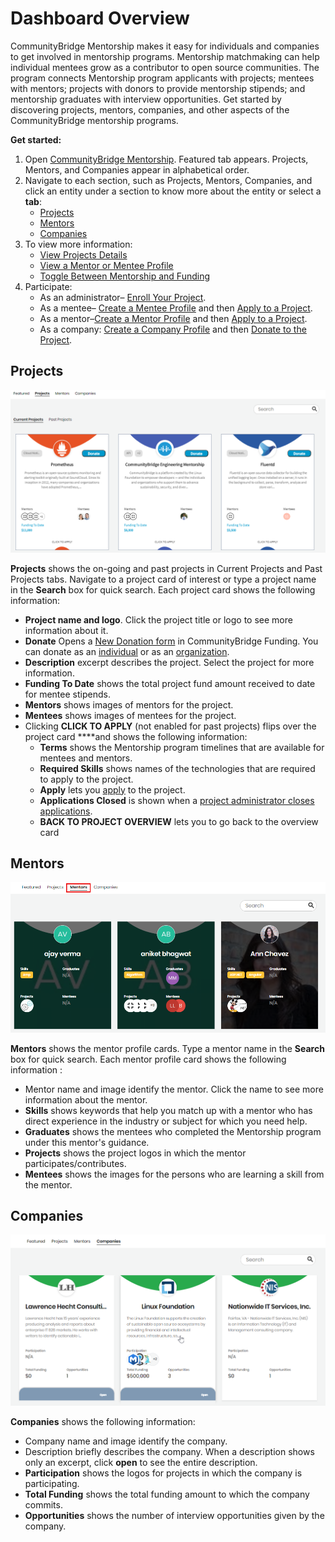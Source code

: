 # Dashboard Overview

CommunityBridge Mentorship makes it easy for individuals and companies to get involved in mentorship programs. Mentorship matchmaking can help individual mentees grow as a contributor to open source communities. The program connects Mentorship program applicants with projects; mentees with mentors; projects with donors to provide mentorship stipends; and mentorship graduates with interview opportunities. Get started by discovering projects, mentors, companies, and other aspects of the CommunityBridge mentorship programs.

**Get started:**

1. Open [CommunityBridge Mentorship](https://people.communitybridge.org/). Featured tab appears. Projects, Mentors, and Companies appear in alphabetical order.
2. Navigate to each section, such as Projects, Mentors, Companies, and click an entity under a section to know more about the entity or select a **tab**:
   * [Projects](./#DashboardOverview-Projects)
   * [Mentors](./#DashboardOverview-Mentors)
   * [Companies](./#DashboardOverview-Companies)
3. To view more information:
   * [View Projects Details](view-projects-details.md)
   * [View a Mentor or Mentee Profile](view-a-mentor-or-mentee-profile.md)
   * [Toggle Between Mentorship and Funding](../../communitybridge-funding/dashboard/toggle-between-funding-and-mentorship-for-a-project.md)
4. Participate:
   * As an administrator– [Enroll Your Project](../administrators/enroll-your-project/).
   * As a mentee– [Create a Mentee Profile](../mentees/become-a-mentee/create-a-mentee-profile.md) and then [Apply to a Project](../mentees/become-a-mentee/apply-to-a-project.md).
   * As a mentor–[Create a Mentor Profile](../mentors/become-a-mentor/create-a-mentor-profile.md) and then [Apply to a Project](../mentors/become-a-mentor/apply-to-or-remove-from-a-project.md#apply-to-a-project).
   * As a company: [Create a Company Profile](../companies/create-a-company-profile.md) and then [Donate to the Project](../../communitybridge-funding/donate-sponsor/).

## Projects <a id="DashboardOverview-Projects"></a>

![Project Overview](../../../.gitbook/assets/project-overview%20%281%29.png)

**Projects** shows the on-going and past projects in Current Projects and Past Projects tabs. Navigate to a project card of interest or type a project name in the **Search** box for quick search. Each project card shows the following information: 

* **Project name and logo**. Click the project title or logo to see more information about it.
* **Donate** Opens a [New Donation form](../../communitybridge-funding/donate-sponsor/donate-to-a-project-as-an-individual.md#result-new-donation-form-appears) in CommunityBridge Funding. You can donate as an [individual](../../communitybridge-funding/donate-sponsor/donate-to-a-project-as-an-individual.md) or as an [organization](../../communitybridge-funding/donate-sponsor/donate-as-a-project-sponsor/).
* **Description** excerpt describes the project. Select the project for more information.
* **Funding To Date** shows the total project fund amount received to date for mentee stipends.
* **Mentors** shows images of mentors for the project.
* **Mentees** shows images of mentees for the project.
* Clicking **CLICK TO APPLY** \(not enabled for past projects\) flips over the project card ****and shows the following information:
  * **Terms** shows the Mentorship program timelines that are available for mentees and mentors.
  * **Required Skills** shows names of the technologies that are required to apply to the project.
  * **Apply** lets you [apply](../mentees/become-a-mentee/apply-to-a-project.md) to the project.
  * **Applications Closed** is shown when a [project administrator closes applications](../administrators/open-or-close-mentorship-applications.md).
  * **BACK TO PROJECT OVERVIEW** lets you to go back to the overview card

## Mentors <a id="DashboardOverview-Mentors"></a>

![Mentors](../../../.gitbook/assets/mentors-tab.png)

**Mentors** shows the mentor profile cards. Type a mentor name in the **Search** box for quick search. Each mentor profile card shows the following information :

* Mentor name and image identify the mentor. Click the name to see more information about the mentor.
* **Skills** shows keywords that help you match up with a mentor who has direct experience in the industry or subject for which you need help.
* **Graduates** shows the mentees who completed the Mentorship program under this mentor's guidance.
* **Projects** shows the project logos in which the mentor participates/contributes.
* **Mentees** shows the images for the persons who are learning a skill from the mentor.

## Companies <a id="DashboardOverview-Companies"></a>

![Companies](../../../.gitbook/assets/company.png)

**Companies** shows the following information:

* Company name and image identify the company.
* Description briefly describes the company. When a description shows only an excerpt, click **open** to see the entire description.
* **Participation** shows the logos for projects in which the company is participating.
* **Total Funding** shows the total funding amount to which the company commits.
* **Opportunities** shows the number of interview opportunities given by the company.


